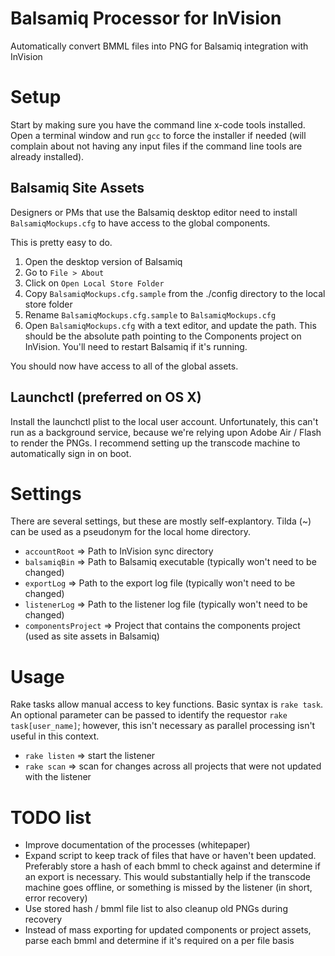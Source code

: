 Balsamiq Processor for InVision
===============================

Automatically convert BMML files into PNG for Balsamiq integration with InVision



Setup
=====

Start by making sure you have the command line x-code tools installed.  Open a terminal window and run `gcc` to force the installer if needed (will complain about not having any input files if the command line tools are already installed).


Balsamiq Site Assets
--------------------

Designers or PMs that use the Balsamiq desktop editor need to install `BalsamiqMockups.cfg` to have access to the global components.

This is pretty easy to do.

1. Open the desktop version of Balsamiq
2. Go to `File > About`
3. Click on `Open Local Store Folder`
4. Copy `BalsamiqMockups.cfg.sample` from the ./config directory to the local store folder
5. Rename `BalsamiqMockups.cfg.sample` to `BalsamiqMockups.cfg`
6. Open `BalsamiqMockups.cfg` with a text editor, and update the path.  This should be the absolute path pointing to the Components project on InVision.  You'll need to restart Balsamiq if it's running.

You should now have access to all of the global assets.


Launchctl (preferred on OS X)
-----------------------------

Install the launchctl plist to the local user account.  Unfortunately, this can't run as a background service, because we're relying upon Adobe Air / Flash to render the PNGs.  I recommend setting up the transcode machine to automatically sign in on boot.



Settings
========

There are several settings, but these are mostly self-explantory.  Tilda (~) can be used as a pseudonym for the local home directory.
* `accountRoot` => Path to InVision sync directory
* `balsamiqBin` => Path to Balsamiq executable (typically won't need to be changed)
* `exportLog` => Path to the export log file (typically won't need to be changed)
* `listenerLog` => Path to the listener log file (typically won't need to be changed)
* `componentsProject` => Project that contains the components project (used as site assets in Balsamiq)



Usage
=====

Rake tasks allow manual access to key functions.  Basic syntax is `rake task`.  An optional parameter can be passed to identify the requestor `rake task[user_name]`; however, this isn't necessary as parallel processing isn't useful in this context.

* `rake listen` => start the listener
* `rake scan` => scan for changes across all projects that were not updated with the listener



TODO list
=========

* Improve documentation of the processes (whitepaper)
* Expand script to keep track of files that have or haven't been updated.  Preferably store a hash of each bmml to check against and determine if an export is necessary.  This would substantially help if the transcode machine goes offline, or something is missed by the listener (in short, error recovery)
* Use stored hash / bmml file list to also cleanup old PNGs during recovery
* Instead of mass exporting for updated components or project assets, parse each bmml and determine if it's required on a per file basis
